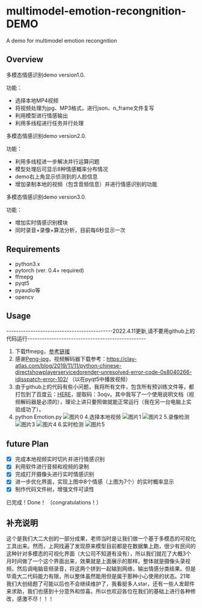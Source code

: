 # multimodel-emotion-recongnition-DEMO
A demo for multimodel emotion recongnition

## Overview

多模态情感识别demo version1.0. 


功能：

- 选择本地MP4视频
- 将视频处理为jpg、MP3格式，进行json、n_frame文件复写
- 利用模型进行情感输出
- 利用多线程进行任务并行处理

多模态情感识别demo version2.0.

功能：

- 利用多线程进一步解决并行运算问题
- 模型处理后可显示8种情感概率分布情况
- demo右上角显示侦测到的人脸信息
- 增加录制本地的视频（包含音频信息）并进行情感识别的功能

多模态情感识别demo version3.0.

功能：

- 增加实时情感识别模块
- 同时录音+录像+算法分析，目前每6秒显示一次

## Requirements

- python3.x
- pytorch (ver. 0.4+ required)
- ffmepg
- pyqt5
- pyaudio等
- opencv

## Usage
--------------------------------------------2022.4.11更新,请不要用github上的代码运行-------------------------------------------------
1. 下载ffmepg，[参考链接](https://blog.csdn.net/qq_39516859/article/details/81843419)
2. 感谢[Peng-jpg](https://github.com/Robin-WZQ/multimodal-emotion-recognition-DEMO/issues/4)，视频解码器下载参考：https://clay-atlas.com/blog/2019/11/11/python-chinese-directshowplayerservicedorender-unresolved-error-code-0x8040266-idisspatch-error-102/ （以在pyqt5中播放视频）
2. 由于github上的代码有些小问题，我将所有文件，包含所有预训练文件等，都打包到了百度云：[HERE](https://pan.baidu.com/s/1rkLb3C_gqcaiC_4S2y6kxA)，提取码：3oqv。其中我写了一个使用说明文档（视频解码器是必须的），理论上讲只要照做就能正常运行（我在另一台电脑上实验成功了）。
3. python Emotion.py
![图片0](https://user-images.githubusercontent.com/60317828/134369543-15611f73-03a4-4a00-add4-b529955d35e6.jpg)
4.选择本地视频
![图片1](https://user-images.githubusercontent.com/60317828/134369887-3e9212ae-723f-41d8-a1c9-ebef7874c65b.png)
![图片2](https://user-images.githubusercontent.com/60317828/134369921-947a7797-f454-4484-b218-cca9216842ee.png)
5.录像检测
![图片3](https://user-images.githubusercontent.com/60317828/134370931-04773e1b-aad5-4335-a7df-5ee841b535cc.jpg)
![图片4](https://user-images.githubusercontent.com/60317828/134371121-57d12ea4-d492-4975-b871-b7116487b5bd.png)
6.实时检测
![图片5](https://user-images.githubusercontent.com/60317828/134369696-cf82d10e-ee32-4eaa-8cbf-bb5c2a858d65.png)

## future Plan

- [x] 完成本地视频实时切片并进行情感识别
- [x] 利用软件进行音频和视频的录制
- [x] 完成打开摄像头进行实时情感识别
- [x] 进一步优化界面，实现上图中8个情感（上图为7个）的实时概率显示
- [x] 制作代码文件树，增强文件可读性

已完成！Done！
（congratulations！）

## 补充说明

这个是我们大二大创的一部分成果，老师当时是让我们做一个基于多模态的可视化工具出来。然而，上网找遍了发现原来模型目前都是在数据集上跑，很少有民间的这种针对多模态的可视化界面（大公司不知道有没有），所以我们就花了大概3个月时间做了一个这个界面出来，效果就是上面展示的那样。整体就是摄像头录视频，然后调电脑音频录音，将这两个拼到一起输到网络，输出情感分类结果。但是毕竟大二代码能力有限，所以整体虽然能用但是属于那种小心使用的状态。21年我们大创结题了可能以后也不会继续维护了，我看挺多人star，还有一些人发邮件来求助，我们也感到十分意外和惊喜。所以也欢迎各位在我们的基础上进行各种修改，感激不尽！！！
